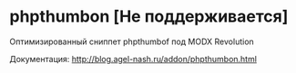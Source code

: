 phpthumbon [Не поддерживается]
==========

Оптимизированный сниппет phpthumbof под MODX Revolution

Документация: http://blog.agel-nash.ru/addon/phpthumbon.html
